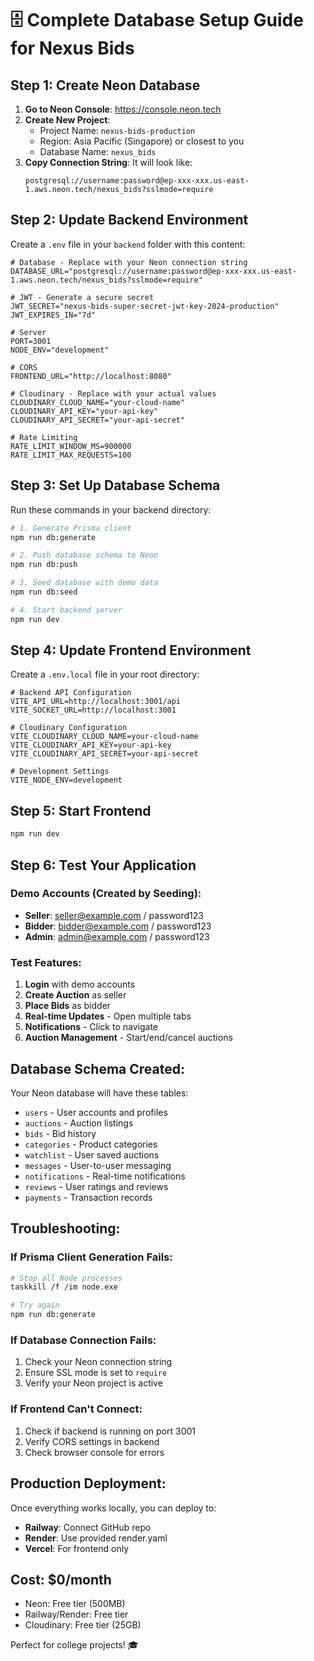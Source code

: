 # 🗄️ Complete Database Setup Guide for Nexus Bids

## Step 1: Create Neon Database

1. **Go to Neon Console**: https://console.neon.tech
2. **Create New Project**:
   - Project Name: `nexus-bids-production`
   - Region: Asia Pacific (Singapore) or closest to you
   - Database Name: `nexus_bids`
3. **Copy Connection String**: It will look like:
   ```
   postgresql://username:password@ep-xxx-xxx.us-east-1.aws.neon.tech/nexus_bids?sslmode=require
   ```

## Step 2: Update Backend Environment

Create a `.env` file in your `backend` folder with this content:

```env
# Database - Replace with your Neon connection string
DATABASE_URL="postgresql://username:password@ep-xxx-xxx.us-east-1.aws.neon.tech/nexus_bids?sslmode=require"

# JWT - Generate a secure secret
JWT_SECRET="nexus-bids-super-secret-jwt-key-2024-production"
JWT_EXPIRES_IN="7d"

# Server
PORT=3001
NODE_ENV="development"

# CORS
FRONTEND_URL="http://localhost:8080"

# Cloudinary - Replace with your actual values
CLOUDINARY_CLOUD_NAME="your-cloud-name"
CLOUDINARY_API_KEY="your-api-key"
CLOUDINARY_API_SECRET="your-api-secret"

# Rate Limiting
RATE_LIMIT_WINDOW_MS=900000
RATE_LIMIT_MAX_REQUESTS=100
```

## Step 3: Set Up Database Schema

Run these commands in your backend directory:

```bash
# 1. Generate Prisma client
npm run db:generate

# 2. Push database schema to Neon
npm run db:push

# 3. Seed database with demo data
npm run db:seed

# 4. Start backend server
npm run dev
```

## Step 4: Update Frontend Environment

Create a `.env.local` file in your root directory:

```env
# Backend API Configuration
VITE_API_URL=http://localhost:3001/api
VITE_SOCKET_URL=http://localhost:3001

# Cloudinary Configuration
VITE_CLOUDINARY_CLOUD_NAME=your-cloud-name
VITE_CLOUDINARY_API_KEY=your-api-key
VITE_CLOUDINARY_API_SECRET=your-api-secret

# Development Settings
VITE_NODE_ENV=development
```

## Step 5: Start Frontend

```bash
npm run dev
```

## Step 6: Test Your Application

### Demo Accounts (Created by Seeding):
- **Seller**: seller@example.com / password123
- **Bidder**: bidder@example.com / password123
- **Admin**: admin@example.com / password123

### Test Features:
1. **Login** with demo accounts
2. **Create Auction** as seller
3. **Place Bids** as bidder
4. **Real-time Updates** - Open multiple tabs
5. **Notifications** - Click to navigate
6. **Auction Management** - Start/end/cancel auctions

## Database Schema Created:

Your Neon database will have these tables:
- `users` - User accounts and profiles
- `auctions` - Auction listings
- `bids` - Bid history
- `categories` - Product categories
- `watchlist` - User saved auctions
- `messages` - User-to-user messaging
- `notifications` - Real-time notifications
- `reviews` - User ratings and reviews
- `payments` - Transaction records

## Troubleshooting:

### If Prisma Client Generation Fails:
```bash
# Stop all Node processes
taskkill /f /im node.exe

# Try again
npm run db:generate
```

### If Database Connection Fails:
1. Check your Neon connection string
2. Ensure SSL mode is set to `require`
3. Verify your Neon project is active

### If Frontend Can't Connect:
1. Check if backend is running on port 3001
2. Verify CORS settings in backend
3. Check browser console for errors

## Production Deployment:

Once everything works locally, you can deploy to:
- **Railway**: Connect GitHub repo
- **Render**: Use provided render.yaml
- **Vercel**: For frontend only

## Cost: $0/month
- Neon: Free tier (500MB)
- Railway/Render: Free tier
- Cloudinary: Free tier (25GB)

Perfect for college projects! 🎓
